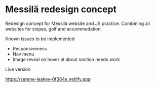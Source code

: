 # Messilä redesign concept

Redesign concept for Messilä website and JS practice. Combining all websites for slopes, golf and accommodation.

Known issues to be implemented

- Responsiveness
- Nav menu
- Image reveal on hover at about section needs work


Live version

https://serene-leakey-0f384e.netlify.app

